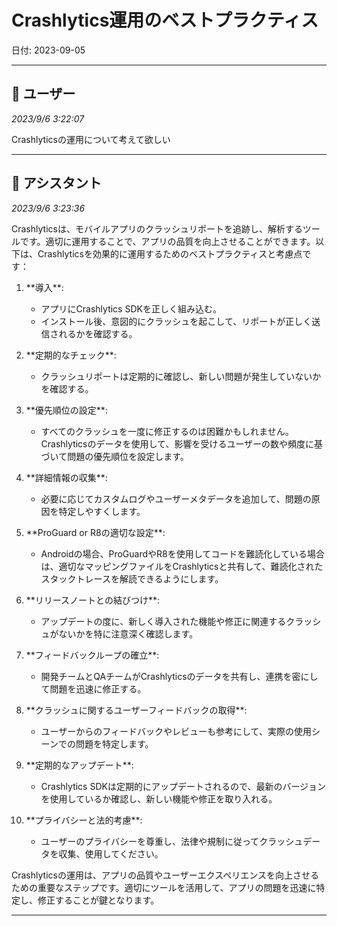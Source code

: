 # Crashlytics運用のベストプラクティス

日付: 2023-09-05

---

## 👤 ユーザー
*2023/9/6 3:22:07*

Crashlyticsの運用について考えて欲しい

---

## 🤖 アシスタント
*2023/9/6 3:23:36*

Crashlyticsは、モバイルアプリのクラッシュリポートを追跡し、解析するツールです。適切に運用することで、アプリの品質を向上させることができます。以下は、Crashlyticsを効果的に運用するためのベストプラクティスと考慮点です：

1. \*\*導入\*\*: 
    - アプリにCrashlytics SDKを正しく組み込む。
    - インストール後、意図的にクラッシュを起こして、リポートが正しく送信されるかを確認する。

2. \*\*定期的なチェック\*\*:
    - クラッシュリポートは定期的に確認し、新しい問題が発生していないかを確認する。

3. \*\*優先順位の設定\*\*:
    - すべてのクラッシュを一度に修正するのは困難かもしれません。Crashlyticsのデータを使用して、影響を受けるユーザーの数や頻度に基づいて問題の優先順位を設定します。

4. \*\*詳細情報の収集\*\*:
    - 必要に応じてカスタムログやユーザーメタデータを追加して、問題の原因を特定しやすくします。

5. \*\*ProGuard or R8の適切な設定\*\*:
    - Androidの場合、ProGuardやR8を使用してコードを難読化している場合は、適切なマッピングファイルをCrashlyticsと共有して、難読化されたスタックトレースを解読できるようにします。

6. \*\*リリースノートとの結びつけ\*\*:
    - アップデートの度に、新しく導入された機能や修正に関連するクラッシュがないかを特に注意深く確認します。

7. \*\*フィードバックループの確立\*\*:
    - 開発チームとQAチームがCrashlyticsのデータを共有し、連携を密にして問題を迅速に修正する。

8. \*\*クラッシュに関するユーザーフィードバックの取得\*\*:
    - ユーザーからのフィードバックやレビューも参考にして、実際の使用シーンでの問題を特定します。

9. \*\*定期的なアップデート\*\*:
    - Crashlytics SDKは定期的にアップデートされるので、最新のバージョンを使用しているか確認し、新しい機能や修正を取り入れる。

10. \*\*プライバシーと法的考慮\*\*:
    - ユーザーのプライバシーを尊重し、法律や規制に従ってクラッシュデータを収集、使用してください。

Crashlyticsの運用は、アプリの品質やユーザーエクスペリエンスを向上させるための重要なステップです。適切にツールを活用して、アプリの問題を迅速に特定し、修正することが鍵となります。

---
